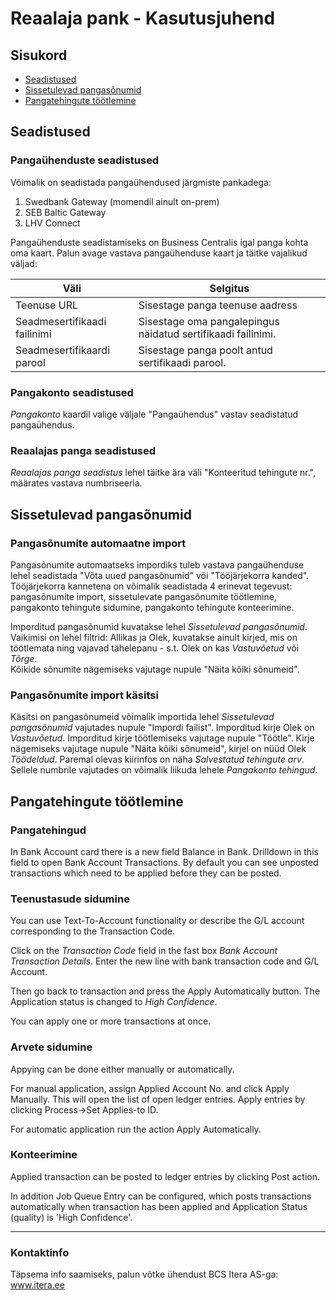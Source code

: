# Reaalaja pank - Kasutusjuhend
## Sisukord

- [Seadistused](#seadistused)
- [Sissetulevad pangasõnumid](#sissetulevad-pangasõnumid)
- [Pangatehingute töötlemine](#pangatehingute-töötlemine)

## Seadistused

### Pangaühenduste seadistused

Võimalik on seadistada pangaühendused järgmiste pankadega:
1. Swedbank Gateway (momendil ainult on-prem)
2. SEB Baltic Gateway
3. LHV Connect

Pangaühenduste seadistamiseks on Business Centralis igal panga kohta oma kaart. Palun avage vastava pangaühenduse kaart ja täitke vajalikud väljad:

Väli |  Selgitus | 
-- | --
Teenuse URL | Sisestage panga teenuse aadress
Seadmesertifikaadi failinimi | Sisestage oma pangalepingus näidatud sertifikaadi failinimi.
Seadmesertifikaardi parool | Sisestage panga poolt antud sertifikaadi parool.

### Pangakonto seadistused
_Pangakonto_ kaardil valige väljale "Pangaühendus" vastav seadistatud pangaühendus.

### Reaalajas panga seadistused
_Reaalajas panga seadistus_ lehel täitke ära väli "Konteeritud tehingute nr.", määrates vastava numbriseeria.


## Sissetulevad pangasõnumid

### Pangasõnumite automaatne import

Pangasõnumite automaatseks impordiks tuleb vastava pangaühenduse lehel seadistada "Võta uued pangasõnumid" või "Tööjärjekorra kanded". 
Tööjärjekorra kannetena on võimalik seadistada 4 erinevat tegevust: pangasõnumite import, sissetulevate pangasõnumite töötlemine, pangakonto tehingute sidumine, pangakonto tehingute konteerimine.

Imporditud pangasõnumid kuvatakse lehel _Sissetulevad pangasõnumid_. Vaikimisi on lehel filtrid: Allikas ja Olek, kuvatakse ainult kirjed, mis on töötlemata ning vajavad tähelepanu - s.t. Olek on kas _Vastuvõetud_ või _Tõrge_.  
Kõikide sõnumite nägemiseks vajutage nupule "Näita kõiki sõnumeid".


### Pangasõnumite import käsitsi

Käsitsi on pangasõnumeid võimalik importida lehel _Sissetulevad pangasõnumid_ vajutades nupule "Impordi failist". Imporditud kirje Olek on _Vastuvõetud_.
Imporditud kirje töötlemiseks vajutage nupule "Töötle".
Kirje nägemiseks vajutage nupule "Näita kõiki sõnumeid", kirjel on nüüd Olek _Töödeldud_. Paremal olevas kiirinfos on näha _Salvestatud tehingute arv_.
Sellele numbrile vajutades on võimalik liikuda lehele _Pangakonto tehingud_.

## Pangatehingute töötlemine

### Pangatehingud

In Bank Account card there is a new field Balance in Bank. Drilldown in this field to open Bank Account Transactions. By default you can see unposted transactions which need to be applied before they can be posted.

### Teenustasude sidumine

You can use Text-To-Account functionality or describe the G/L account corresponding to the Transaction Code.

Click on the _Transaction Code_ field in the fast box _Bank Account Transaction Details._
Enter the new line with bank transaction code and G/L Account.

Then go back to transaction and press the Apply Automatically button.
The Application status is changed to _High Confidence_.

You can apply one or more transactions at once.


### Arvete sidumine
Appying can be done either manually or automatically.

For manual application, assign Applied Account No. and click Apply Manually. This will open the list of open ledger entries. Apply entries by clicking Process->Set Applies-to ID.

For automatic application run the action Apply Automatically.

### Konteerimine

Applied transaction can be posted to ledger entries by clicking Post action.

In addition Job Queue Entry can be configured, which posts transactions automatically when transaction has been applied and Application Status (quality) is 'High Confidence'.

---

### Kontaktinfo
Täpsema info saamiseks, palun võtke ühendust BCS Itera AS-ga:
<a href="https://www.itera.ee/" target="_blank">www.itera.ee</a>
